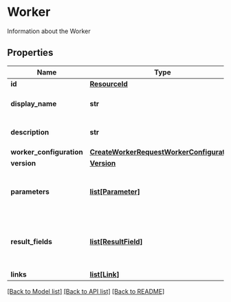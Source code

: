 # Worker

Information about the Worker

## Properties
Name | Type | Description | Notes
------------ | ------------- | ------------- | -------------
**id** | [**ResourceId**](ResourceId.md) |  | 
**display_name** | **str** | Human readable name | 
**description** | **str** | Human readable description | [optional] 
**worker_configuration** | [**CreateWorkerRequestWorkerConfiguration**](CreateWorkerRequestWorkerConfiguration.md) |  | 
**version** | [**Version**](Version.md) |  | [optional] 
**parameters** | [**list[Parameter]**](Parameter.md) | The Parameters this Worker accepts or requires. | [optional] 
**result_fields** | [**list[ResultField]**](ResultField.md) | The Fields that the Worker results will come back with. | [optional] 
**links** | [**list[Link]**](Link.md) |  | [optional] 

[[Back to Model list]](../README.md#documentation-for-models) [[Back to API list]](../README.md#documentation-for-api-endpoints) [[Back to README]](../README.md)


